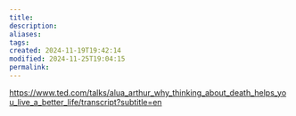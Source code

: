 ```yaml
---
title: 
description: 
aliases: 
tags: 
created: 2024-11-19T19:42:14
modified: 2024-11-25T19:04:15
permalink: 
---
```


https://www.ted.com/talks/alua_arthur_why_thinking_about_death_helps_you_live_a_better_life/transcript?subtitle=en
